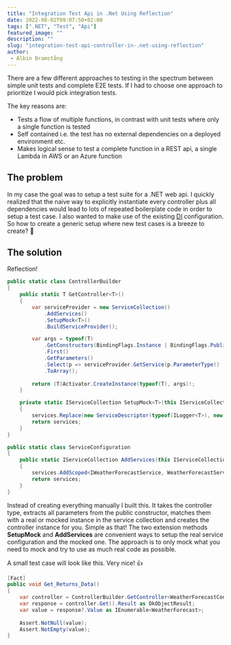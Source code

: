 ```yaml
---
title: "Integration Test Api in .Net Using Reflection"
date: 2022-08-02T09:07:50+02:00
tags: [".NET", "Test", "Api"]
featured_image: ""
description: ""
slug: "integration-test-api-controller-in-.net-using-reflection"
author:
 - Albin Bramstång
---
```

There are a few different approaches to testing in the spectrum between simple unit tests and complete E2E tests. If I had to choose one approach to prioritize I would pick integration tests.  

The key reasons are:
- Tests a flow of multiple functions, in contrast with unit tests where only a single function is tested
- Self contained i.e. the test has no external dependencies on a deployed environment etc. 
- Makes logical sense to test a complete function in a REST api, a single Lambda in AWS or an Azure function

## The problem
In my case the goal was to setup a test suite for a .NET web api. I quickly realized that the naive way to explicitly instantiate every controller plus all dependencies would lead
to lots of repeated boilerplate code in order to setup a test case. I also wanted to make use of the existing [DI](https://docs.microsoft.com/en-us/aspnet/core/fundamentals/dependency-injection?view=aspnetcore-6.0) configuration.  
So how to create a generic setup where new test cases is a breeze to create? 🤔

## The solution
Reflection!

```csharp
public static class ControllerBuilder
{
    public static T GetController<T>()
    {
        var serviceProvider = new ServiceCollection()
            .AddServices()
            .SetupMock<T>()
            .BuildServiceProvider();

        var args = typeof(T)
            .GetConstructors(BindingFlags.Instance | BindingFlags.Public)
            .First()
            .GetParameters()
            .Select(p => serviceProvider.GetService(p.ParameterType))
            .ToArray();
        
        return (T)Activator.CreateInstance(typeof(T), args)!;
    }

    private static IServiceCollection SetupMock<T>(this IServiceCollection services)
    {
        services.Replace(new ServiceDescriptor(typeof(ILogger<T>), new Mock<ILogger<T>>().Object));
        return services;
    }
}

public static class ServiceConfiguration
{
    public static IServiceCollection AddServices(this IServiceCollection services)
    {
        services.AddScoped<IWeatherForecastService, WeatherForecastService>();
        return services;
    }
}
```

Instead of creating everything manually I built this. It takes the controller type, extracts all parameters from the public constructor, matches them with a real or mocked instance in 
the service collection and creates the controller instance for you. Simple as that! The two extension methods **SetupMock** and **AddServices** are convenient ways to
setup the real service configuration and the mocked one. The approach is to only mock what you need to mock and try to use as much real code as possible. 

A small test case will look like this. Very nice! 👍

```csharp
[Fact]
public void Get_Returns_Data()
{
    var controller = ControllerBuilder.GetController<WeatherForecastController>();
    var response = controller.Get().Result as OkObjectResult;
    var value = response?.Value as IEnumerable<WeatherForecast>;
    
    Assert.NotNull(value);
    Assert.NotEmpty(value);
}
```